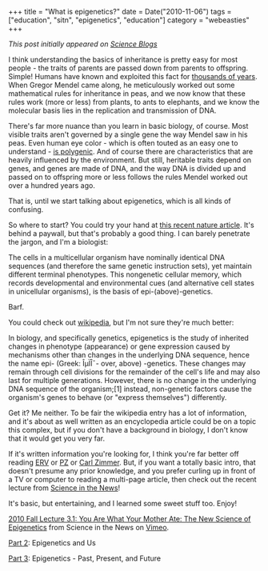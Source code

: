 +++
title = "What is epigenetics?"
date = Date("2010-11-06")
tags = ["education", "sitn", "epigenetics", "education"]
category = "webeasties"
+++

_This post initially appeared on [Science Blogs](http://scienceblogs.com/webeasties)_

I think understanding the basics of inheritance is pretty easy for most people - the traits of parents are passed down from parents to offspring. Simple! Humans have known and exploited this fact for [thousands of years](http://goo.gl/sdyuc). When Gregor Mendel came along, he meticulously worked out some mathematical rules for inheritance in peas, and we now know that these rules work (more or less) from plants, to ants to elephants, and we know the molecular basis lies in the replication and transmission of DNA.

There's far more nuance than you learn in basic biology, of course. Most visible traits aren't governed by a single gene the way Mendel saw in his peas. Even human eye color - which is often touted as an easy one to understand - [is polygenic](http://goo.gl/HQ8cu). And of course there are characteristics that are heavily influenced by the environment. But still, heritable traits depend on genes, and genes are made of DNA, and the way DNA is divided up and passed on to offspring more or less follows the rules Mendel worked out over a hundred years ago.

That is, until we start talking about epigenetics, which is all kinds of confusing.

So where to start? 
You could try your hand at [this recent nature article](http://goo.gl/CLIKO). It's behind a paywall, but that's probably a good thing. I can barely penetrate the jargon, and I'm a biologist:

The cells in a multicellular organism have nominally identical DNA sequences (and therefore the same genetic instruction sets), yet maintain different terminal phenotypes. This nongenetic cellular memory, which records developmental and environmental cues (and alternative cell states in unicellular organisms), is the basis of epi-(above)-genetics.

Barf.

You could check out [wikipedia](goo.gl/059Nl), but I'm not sure they're much better:

In biology, and specifically genetics, epigenetics is the study of inherited changes in phenotype (appearance) or gene expression caused by mechanisms other than changes in the underlying DNA sequence, hence the name epi- (Greek: ÎµÏÎ¯- over, above) -genetics. These changes may remain through cell divisions for the remainder of the cell's life and may also last for multiple generations. However, there is no change in the underlying DNA sequence of the organism;[1] instead, non-genetic factors cause the organism's genes to behave (or "express themselves") differently.

Get it? Me neither. To be fair the wikipedia entry has a lot of information, and it's about as well written as an encyclopedia article could be on a topic this complex, but if you don't have a background in biology, I don't know that it would get you very far.

If it's written information you're looking for, I think you're far better off reading [ERV](http://scienceblogs.com/erv/epigenetics/) or [PZ](http://scienceblogs.com/pharyngula/2008/07/epigenetics.php) or [Carl Zimmer](http://goo.gl/Jrik5). But, if you want a totally basic intro, that doesn't presume any prior knowledge, and you prefer curling up in front of a TV or computer to reading a multi-page article, then check out the recent lecture from [Science in the News](http://vimeo.com/user4840790)!

It's basic, but entertaining, and I learned some sweet stuff too. Enjoy!

[2010 Fall Lecture 3.1: You Are What Your Mother Ate: The New Science of Epigenetics](http://vimeo.com/16231984) from Science in the News on [Vimeo](http://vimeo.com).

[Part 2](http://goo.gl/NybTp): Epigenetics and Us

[Part 3](http://goo.gl/KT1fM): Epigenetics - Past, Present, and Future

      
  

